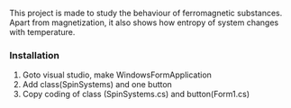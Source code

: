 This project is made to study the behaviour of ferromagnetic substances. Apart from magnetization, it also shows how entropy of system changes with temperature.
### Installation
1. Goto visual studio, make WindowsFormApplication
2. Add class(SpinSystems) and one button
3. Copy coding of class (SpinSystems.cs) and button(Form1.cs)